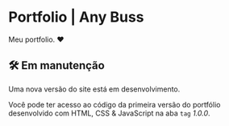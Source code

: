# Portfolio | Any Buss

Meu portfolio. ❤️

## 🛠️ Em manutenção

Uma nova versão do site está em desenvolvimento.

Você pode ter acesso ao código da primeira versão do portfólio desenvolvido com HTML, CSS & JavaScript na aba `tag` _1.0.0_.
